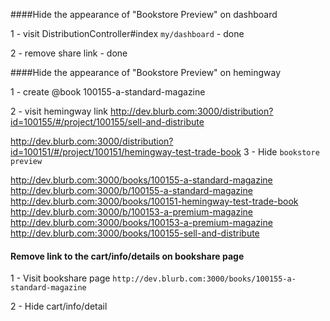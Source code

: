 
####Hide the appearance of "Bookstore Preview" on dashboard

1 - visit DistributionController#index `my/dashboard` - done

2 - remove share link - done


####Hide the appearance of "Bookstore Preview" on hemingway

1 - create @book 100155-a-standard-magazine

2 - visit hemingway link 
http://dev.blurb.com:3000/distribution?id=100155/#/project/100155/sell-and-distribute

http://dev.blurb.com:3000/distribution?id=100151/#/project/100151/hemingway-test-trade-book
3 - Hide `bookstore preview` 

http://dev.blurb.com:3000/books/100155-a-standard-magazine
http://dev.blurb.com:3000/b/100155-a-standard-magazine
http://dev.blurb.com:3000/books/100151-hemingway-test-trade-book
http://dev.blurb.com:3000/b/100153-a-premium-magazine
http://dev.blurb.com:3000/books/100153-a-premium-magazine
http://dev.blurb.com:3000/books/100155-sell-and-distribute
#### Remove link to the cart/info/details on bookshare page

1 - Visit bookshare page `http://dev.blurb.com:3000/books/100155-a-standard-magazine`

2 - Hide cart/info/detail

